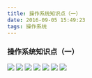 ```yaml
---
title: 操作系统知识点（一）
date: 2016-09-05 15:49:23
tags: 操作系统
---
```

### 操作系统知识点（一）

<!-- more -->
![](/images/os1/p1.jpg)
![](/images/os1/p2.jpg)
![](/images/os1/p3.jpg)
![](/images/os1/p4.jpg)
![](/images/os1/p5.jpg)
![](/images/os1/p6.jpg)
![](/images/os1/p7.jpg)